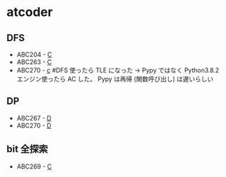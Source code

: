# atcoder

## DFS
* ABC204 - [C](https://atcoder.jp/contests/abc204/tasks/abc204_c)
* ABC263 - [C](https://atcoder.jp/contests/abc263/tasks/abc263_c)
* ABC270 - [c](https://atcoder.jp/contests/abc270/tasks/abc270_c) #DFS 使ったら TLE になった → Pypy ではなく Python3.8.2 エンジン使ったら AC した。 Pypy は再帰 (関数呼び出し) は遅いらしい

## DP
* ABC267 - [D](https://atcoder.jp/contests/abc267/tasks/abc267_d)
* ABC270 - [D](https://atcoder.jp/contests/abc270/tasks/abc270_d)

## bit 全探索
* ABC269 - [C](https://atcoder.jp/contests/abc269/tasks/abc269_c)
